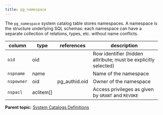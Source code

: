 ```yaml
---
title: pg_namespace 
---
```


The `pg_namespace` system catalog table stores namespaces. A namespace is the structure underlying SQL schemas: each namespace can have a separate collection of relations, types, etc. without name conflicts.

|column|type|references|description|
|------|----|----------|-----------|
|`oid`|oid| |Row identifier \(hidden attribute; must be explicitly selected\)|
|`nspname`|name| |Name of the namespace|
|`nspowner`|oid|pg\_authid.oid|Owner of the namespace|
|`nspacl`|aclitem\[\]| |Access privileges as given by `GRANT` and `REVOKE`|

**Parent topic:** [System Catalogs Definitions](../system_catalogs/catalog_ref-html.html)


